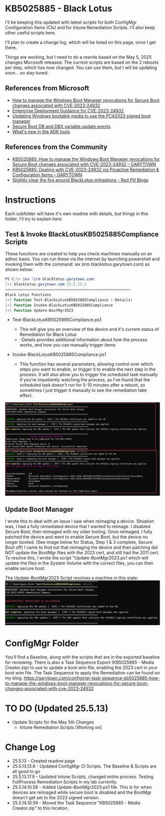 # KB5025885  - Black Lotus

I'll be keeping this updated with latest scripts for both ConfigMgr Configuration Items (CIs) and for Intune Remediation Scripts.  I'll also keep other useful scripts here.

I'll plan to create a change log, which will be listed on this page, once I get there.

Things are working, but I need to do a rewrite based on the May 5, 2025 changes Microsoft released.  The current scripts are based on the 2 reboots per step, which has now changed.  You can use them, but I will be updating soon... so stay tuned.

## References from Microsoft

- [How to manage the Windows Boot Manager revocations for Secure Boot changes associated with CVE-2023-24932](https://support.microsoft.com/en-us/topic/how-to-manage-the-windows-boot-manager-revocations-for-secure-boot-changes-associated-with-cve-2023-24932-41a975df-beb2-40c1-99a3-b3ff139f832d)
- [Enterprise Deployment Guidance for CVE-2023-24932](https://support.microsoft.com/en-us/topic/enterprise-deployment-guidance-for-cve-2023-24932-88b8f034-20b7-4a45-80cb-c6049b0f9967)
- [Updating Windows bootable media to use the PCA2023 signed boot manager](https://support.microsoft.com/en-us/topic/updating-windows-bootable-media-to-use-the-pca2023-signed-boot-manager-d4064779-0e4e-43ac-b2ce-24f434fcfa0f)
- [Secure Boot DB and DBX variable update events](https://support.microsoft.com/en-us/topic/secure-boot-db-and-dbx-variable-update-events-37e47cf8-608b-4a87-8175-bdead630eb69)
- [What's new in the ADK tools](https://learn.microsoft.com/en-us/windows-hardware/get-started/what-s-new-in-kits-and-tools)

## References from the Community

- [KB5025885: How to manage the Windows Boot Manager revocations for Secure Boot changes associated with CVE-2023-24932 – GARYTOWN](https://garytown.com/configmgr-task-sequence-kb5025885-how-to-manage-the-windows-boot-manager-revocations-for-secure-boot-changes-associated-with-cve-2023-24932)
- [KB5025885: Dealing with CVE-2023-24932 via Proactive Remediation & Configuration Items – GARYTOWN](https://garytown.com/kb5025885-dealing-cve-2023-24932-with-proactive-remediation-configuration-items)
- [Slightly clear the fog around BlackLotus mitigations - Red Pill Blogs](https://technet.blogs.ms/blacklotus/)

# Instructions

Each subfolder will have it's own readme with details, but things in this folder, I'll try to explain here.

## Test & Invoke BlackLotusKB5025885Compliance Scripts

These functions are created to help you check machines manually on an adhoc basis.
You can run these via the internet by launching powershell and invoking them with the command: iex (irm blacklotus.garytown.com) as shown below:

```PowerShell
PS C:\> iex (irm blacklotus.garytown.com)
[+] blacklotus.garytown.com 25.5.15.1
=========================================================
Black Lotus Functions
[+] Function Test-BlackLotusKB5025885Compliance (-Details)
[+] Function Invoke-BlackLotusKB5025885Compliance
[+] Function Update-BootMgr2023
```

- Test-BlackLotusKB5025885Compliance.ps1
  - This will give you an overview of the device and it's current status of Remediation for Black Lotus
  - -Details provides additional information about how the process works, and how you can manually trigger items

- Invoke-BlackLotusKB5025885Compliance.ps1
  - This function has several parameters, allowing control over which steps you want to enable, or trigger it to enable the next step in the process.  It will also allow you to trigger the scheduled task manually if you're impatiently watching the process, as I've found that the scheduled task doesn't run for 5-10 minutes after a reboot, so sometimes I just trigger it manaully to see the remediation take effect.

![Invoke-BlackLotusKB5025885Compliance](media/BL-InvokeStep3-01.png)

## Update Boot Manager

I wrote this to deal with an issue I saw when reimaging a device.  Situation was, I had a fully remediated device that I wanted to reimage.  I disabled Secure Boot, then reimaged with my older tooling.  Once reimaged, I fully patched the device and went to enable Secure Boot, but the device no longer booted. (See image below for Status, Step 1 & 3 complete, Secure Boot off)  I came to find out that reimaging the device and then patching did NOT update the BootMgr files with the 2023 cert, and still had the 2011 cert.  To resolve this, I wrote the script "Update-BootMgr2023.ps1 which will update the files in the System Volume with the correct files, you can then enable secure boot.

The Update-BootMgr2023 Script resolves a machine in this state:
![Catch22](media/BootMgrCatch22.jpg)

# ConfigMgr Folder
You'll find a Baseline, along with the scripts that are in the exported baseline for reviewing.  There is also a Task Sequence Export (KB5025885 - Media Creator.zip) to use to update a boot.wim file, enabling the 2023 cert in your boot.wim file.  The Task Sequence to apply the Remediation can be found on my blog: https://garytown.com/configmgr-task-sequence-kb5025885-how-to-manage-the-windows-boot-manager-revocations-for-secure-boot-changes-associated-with-cve-2023-24932

# TO DO (Updated 25.5.13)

- Update Scripts for the May 5th Changes
  - Intune Remediation Scripts [Working on]

# Change Log

- 25.5.13 - Created readme page
- 25.5.13.13.6 - Updated ConfigMgr CI Scripts.  The Baseline & Scripts are all good to go
- 25.5.13.17.9 - Updated Intune Scripts, changed entire process.  Testing FullProcess Remediation Scripts in my lab currently.
- 25.5.14.10.58 - Added Update-BootMgr2023.ps1 file.  This is for when devices are reimaged while secure boot is disabled and the BootMgr doesn't get set to the 2023 signed version.
- 25.5.14.10.59 - Moved the Task Sequence "KB5025885 - Media Creator.zip" to this location.
